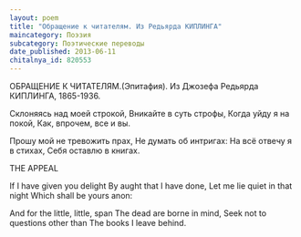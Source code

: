 ```yaml
---
layout: poem
title: "Обращение к читателям. Из Редьярда КИПЛИНГА"
maincategory: Поэзия
subcategory: Поэтические переводы
date_published: 2013-06-11
chitalnya_id: 820553
---
```




ОБРАЩЕНИЕ К ЧИТАТЕЛЯМ.(Эпитафия).
Из Джозефа Редьярда КИПЛИНГА, 1865-1936.

Склоняясь над моей строкой,
Вникайте в суть строфы,
Когда уйду я на покой,
Как, впрочем, все и вы.

Прошу мой не тревожить прах,
Не думать об интригах:
На всё отвечу я в стихах,
Себя оставлю в книгах.

THE APPEAL

If I have given you delight
By aught that I have done,
Let me lie quiet in that night
Which shall be yours anon:

And for the little, little, span
The dead are borne in mind,
Seek not to questions other than
The books I leave behind.






